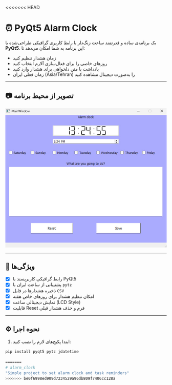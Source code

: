 <<<<<<< HEAD
# ⏰ PyQt5 Alarm Clock

یک برنامه‌ی ساده و قدرتمند ساعت زنگ‌دار با رابط کاربری گرافیکی طراحی‌شده با **PyQt5**. این برنامه به شما امکان می‌دهد تا:
- زمان هشدار تنظیم کنید
- روزهای خاصی را برای فعال‌سازی آلارم انتخاب کنید
- یادداشت یا متن دلخواهی برای هشدار وارد کنید
- زمان فعلی ایران (Asia/Tehran) را به‌صورت دیجیتال مشاهده کنید

---

## 📷 تصویر از محیط برنامه

![Screenshot](images/screenshot.png)

---

## 🚀 ویژگی‌ها

- [x] رابط گرافیکی کاربرپسند با PyQt5
- [x] پشتیبانی از ساعت ایران با `pytz`
- [x] ذخیره هشدارها در فایل `CSV`
- [x] امکان تنظیم هشدار برای روزهای خاص هفته
- [x] نمایش دیجیتالی ساعت (LCD Style)
- [x] قابلیت Reset فرم و حذف هشدار قبلی

---

## ⚙️ نحوه اجرا

1. ابتدا پکیج‌های لازم را نصب کنید:
```bash
pip install pyqt5 pytz jdatetime

=======
# alarm_clock
"Simple project to set alarm clock and task reminders"
>>>>>>> be0f6998ed909d7234529a96db809f7406cc128a
